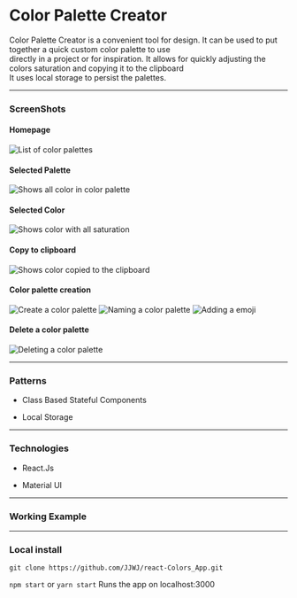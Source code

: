 # Color Palette Creator

Color Palette Creator is a convenient tool for design. It can be used to put together a quick custom color palette to use  
directly in a project or for inspiration. It allows for quickly adjusting the colors saturation and copying it to the clipboard  
It uses local storage to persist the palettes.

---

### ScreenShots
#### Homepage
![List of color palettes](./screenshots/Home.png)
#### Selected Palette
![Shows all color in color palette](./screenshots/Palette.png)
#### Selected Color
![Shows color with all saturation](./screenshots/Color.png)
#### Copy to clipboard
![Shows color copied to the clipboard](./screenshots/Copy.png)
#### Color palette creation
![Create a color palette](./screenshots/Create.png)
![Naming a color palette](./screenshots/Name.png)
![Adding a emoji](./screenshots/Emoji.png)
#### Delete a color palette
![Deleting a color palette](./screenshots/Delete.png)

---

### Patterns

* Class Based Stateful Components

* Local Storage
---

### Technologies

* React.Js

* Material UI

---

### Working Example 


---

### Local install

```
git clone https://github.com/JJWJ/react-Colors_App.git
```
`npm start` or `yarn start`
Runs the app on localhost:3000


